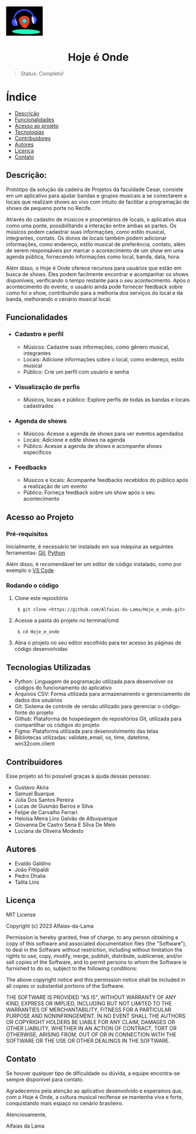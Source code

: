 <p align="left">
    <img width="100" display=inline-block src=logo1.jpg>
<h1 align="center">Hoje é Onde</h1>

>Status: Completo!

# Índice
* [Descrição](#descrição)
* [Funcionalidades](#funcionalidades)
* [Acesso ao projeto](#acesso-ao-projeto)
* [Tecnologias](#tecnologias-utilizadas)
* [Contribuidores](#contribuidores)
* [Autores](#autores)
* [Licença](#licença)
* [Contato](#contato)

## Descrição:
Protótipo da solução da cadeira de Projetos da faculdade Cesar, consiste em um aplicativo para ajudar bandas e grupos musicais a se conectarem a locais que realizam shows ao vivo com intuito de facilitar a programação de shows de pequeno porte no Recife.

Através do cadastro de músicos e proprietários de locais, o aplicativo atua como uma ponte, possibilitando a interação entre ambas as partes. Os músicos podem cadastrar suas informações, como estilo musical, integrantes, contato. Os donos de locais também podem adicionar informações, como endereço, estilo musical de preferência, contato, além de serem responsáveis por marcar o acontecimento de um show em uma agenda pública, fornecendo informações como local, banda, data, hora.

Além disso, o Hoje é Onde oferece recursos para usuários que estão em busca de shows. Eles podem facilmente encontrar e acompanhar os shows disponíveis, verificando o tempo restante para o seu acontecimento. Após o acontecimento do evento, o usuário ainda pode fornecer feedback sobre como foi o show, contribuindo para a melhoria dos serviços do local e da banda, melhorando o cenário musical local.


## Funcionalidades
<ul>
<li><h3>Cadastro e perfil</h3></li>
<ul>
<li>Músicos: Cadastre suas informações, como gênero musical, integrantes</li>
<li>Locais: Adicione informações sobre o local, como endereço, estilo musical</li>
<li>Público: Crie um perfil com usuário e senha</li>
</ul>
<li><h3>Visualização de perfis</h3></li>
<ul>
<li>Músicos, locais e público: Explore perfis de todas as bandas e locais cadastrados</li>
</ul>
<li><h3>Agenda de shows</h3></li>
<ul>
<li>Músicos: Acesse a agenda de shows para ver eventos agendados</li>
<li>Locais: Adicione e edite shows na agenda</li>
<li>Público: Acesse a agenda de shows e acompanhe shows específicos</li>
</ul>
<li><h3>Feedbacks</h3></li>
<ul>
<li>Músicos e locais: Acompanhe feedbacks recebidos do público após a realização de um evento</li>
<li>Público: Forneça feedback sobre um show após o seu acontecimento</li>
</ul>
</ul>


## Acesso ao Projeto
### Pré-requisitos

Inicialmente, é necessário ter instalado em sua máquina as seguintes ferramentas:
[Git](https://git-scm.com), [Python](https://www.python.org/downloads/)

Além disso, é recomendável ter um editor de código instalado, como por exemplo o [VS Code](https://code.visualstudio.com)

### Rodando o código
1. Clone este repositório

        $ git clone <https://github.com/Alfaias-da-Lama/Hoje_e_onde.git>

2. Acesse a pasta do projeto no terminal/cmd

        $ cd Hoje_e_onde

3. Abra o projeto no seu editor escolhido para ter acesso às páginas de código desenvolvidas



## Tecnologias Utilizadas
* Python: Linguagem de pogramação utilizada para desenvolver os códigos do funcionamento do aplicativo
* Arquivos CSV: Forma utilizada para armazenamento e gerenciamento de dados dos usuários
* Git: Sistema de controle de versão utilizado para gerenciar o código-fonte do projeto
* Github: Plataforma de hospedagem de repositórios Git, utilizada para compartilhar os códigos do projeto
* Figma: Plataforma utilizada para desenvolvimento das telas
* Bibliotecas utilizadas: validate_email, os, time, datetime, win32com.client


## Contribuidores
Esse projeto só foi possível graças à ajuda dessas pessoas:
* Gustavo Akira
* Samuel Buarque
* Júlia Dos Santos Pereira
* Lucas de Gusmão Barros e Silva
* Felipe de Carvalho Ferrari
* Heloísa Meira Lins Galvão de Albuquerque
* Giovanna De Castro Sena E Silva De Melo
* Luciana de Oliveira Modesto



## Autores
* Evaldo Galdino
* João Fittipaldi
* Pedro Dhalia
* Talita Lins



## Licença
MIT License

Copyright (c) 2023 Alfaias-da-Lama

Permission is hereby granted, free of charge, to any person obtaining a copy
of this software and associated documentation files (the "Software"), to deal
in the Software without restriction, including without limitation the rights
to use, copy, modify, merge, publish, distribute, sublicense, and/or sell
copies of the Software, and to permit persons to whom the Software is
furnished to do so, subject to the following conditions:

The above copyright notice and this permission notice shall be included in all
copies or substantial portions of the Software.

THE SOFTWARE IS PROVIDED "AS IS", WITHOUT WARRANTY OF ANY KIND, EXPRESS OR
IMPLIED, INCLUDING BUT NOT LIMITED TO THE WARRANTIES OF MERCHANTABILITY,
FITNESS FOR A PARTICULAR PURPOSE AND NONINFRINGEMENT. IN NO EVENT SHALL THE
AUTHORS OR COPYRIGHT HOLDERS BE LIABLE FOR ANY CLAIM, DAMAGES OR OTHER
LIABILITY, WHETHER IN AN ACTION OF CONTRACT, TORT OR OTHERWISE, ARISING FROM,
OUT OF OR IN CONNECTION WITH THE SOFTWARE OR THE USE OR OTHER DEALINGS IN THE
SOFTWARE.


## Contato
Se houver qualquer tipo de dificuldade ou dúvida, a equipe encontra-se sempre disponível para contato.

Agradecemos pela atenção ao aplicativo desenvolvido e esperamos que, com o Hoje é Onde, a cultura musical recifense se mantenha viva e forte, conquistando mais espaço no cenário brasileiro.

Atenciosamente, 

Alfaias da Lama